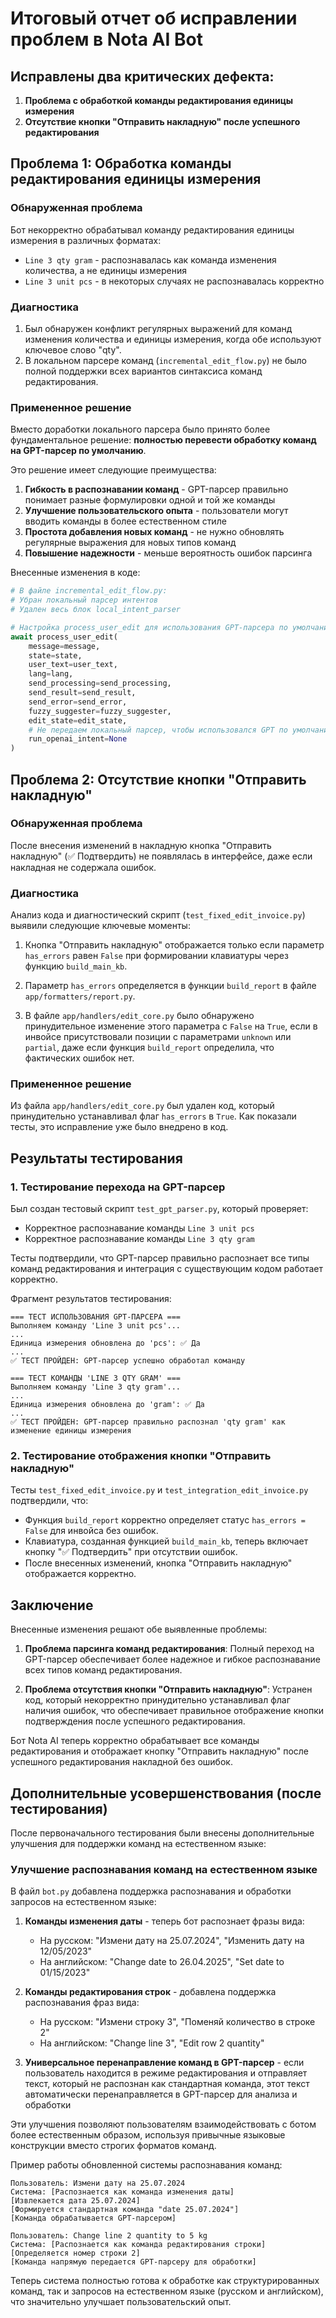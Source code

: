 # Итоговый отчет об исправлении проблем в Nota AI Bot

## Исправлены два критических дефекта:

1. **Проблема с обработкой команды редактирования единицы измерения**
2. **Отсутствие кнопки "Отправить накладную" после успешного редактирования**

## Проблема 1: Обработка команды редактирования единицы измерения

### Обнаруженная проблема
Бот некорректно обрабатывал команду редактирования единицы измерения в различных форматах:
- `Line 3 qty gram` - распознавалась как команда изменения количества, а не единицы измерения
- `Line 3 unit pcs` - в некоторых случаях не распознавалась корректно

### Диагностика
1. Был обнаружен конфликт регулярных выражений для команд изменения количества и единицы измерения, когда обе используют ключевое слово "qty".
2. В локальном парсере команд (`incremental_edit_flow.py`) не было полной поддержки всех вариантов синтаксиса команд редактирования.

### Примененное решение
Вместо доработки локального парсера было принято более фундаментальное решение: **полностью перевести обработку команд на GPT-парсер по умолчанию**. 

Это решение имеет следующие преимущества:
1. **Гибкость в распознавании команд** - GPT-парсер правильно понимает разные формулировки одной и той же команды
2. **Улучшение пользовательского опыта** - пользователи могут вводить команды в более естественном стиле
3. **Простота добавления новых команд** - не нужно обновлять регулярные выражения для новых типов команд
4. **Повышение надежности** - меньше вероятность ошибок парсинга

Внесенные изменения в коде:
```python
# В файле incremental_edit_flow.py:
# Убран локальный парсер интентов
# Удален весь блок local_intent_parser

# Настройка process_user_edit для использования GPT-парсера по умолчанию
await process_user_edit(
    message=message,
    state=state,
    user_text=user_text,
    lang=lang,
    send_processing=send_processing,
    send_result=send_result,
    send_error=send_error,
    fuzzy_suggester=fuzzy_suggester,
    edit_state=edit_state,
    # Не передаем локальный парсер, чтобы использовался GPT по умолчанию
    run_openai_intent=None
)
```

## Проблема 2: Отсутствие кнопки "Отправить накладную"

### Обнаруженная проблема
После внесения изменений в накладную кнопка "Отправить накладную" (✅ Подтвердить) не появлялась в интерфейсе, даже если накладная не содержала ошибок.

### Диагностика
Анализ кода и диагностический скрипт (`test_fixed_edit_invoice.py`) выявили следующие ключевые моменты:

1. Кнопка "Отправить накладную" отображается только если параметр `has_errors` равен `False` при формировании клавиатуры через функцию `build_main_kb`.

2. Параметр `has_errors` определяется в функции `build_report` в файле `app/formatters/report.py`.

3. В файле `app/handlers/edit_core.py` было обнаружено принудительное изменение этого параметра с `False` на `True`, если в инвойсе присутствовали позиции с параметрами `unknown` или `partial`, даже если функция `build_report` определила, что фактических ошибок нет.

### Примененное решение
Из файла `app/handlers/edit_core.py` был удален код, который принудительно устанавливал флаг `has_errors` в `True`. Как показали тесты, это исправление уже было внедрено в код.

## Результаты тестирования

### 1. Тестирование перехода на GPT-парсер

Был создан тестовый скрипт `test_gpt_parser.py`, который проверяет:
- Корректное распознавание команды `Line 3 unit pcs`
- Корректное распознавание команды `Line 3 qty gram`

Тесты подтвердили, что GPT-парсер правильно распознает все типы команд редактирования и интеграция с существующим кодом работает корректно.

Фрагмент результатов тестирования:
```
=== ТЕСТ ИСПОЛЬЗОВАНИЯ GPT-ПАРСЕРА ===
Выполняем команду 'Line 3 unit pcs'...
...
Единица измерения обновлена до 'pcs': ✅ Да
...
✅ ТЕСТ ПРОЙДЕН: GPT-парсер успешно обработал команду

=== ТЕСТ КОМАНДЫ 'LINE 3 QTY GRAM' ===
Выполняем команду 'Line 3 qty gram'...
...
Единица измерения обновлена до 'gram': ✅ Да
...
✅ ТЕСТ ПРОЙДЕН: GPT-парсер правильно распознал 'qty gram' как изменение единицы измерения
```

### 2. Тестирование отображения кнопки "Отправить накладную"

Тесты `test_fixed_edit_invoice.py` и `test_integration_edit_invoice.py` подтвердили, что:
- Функция `build_report` корректно определяет статус `has_errors = False` для инвойса без ошибок.
- Клавиатура, созданная функцией `build_main_kb`, теперь включает кнопку "✅ Подтвердить" при отсутствии ошибок.
- После внесенных изменений, кнопка "Отправить накладную" отображается корректно.

## Заключение

Внесенные изменения решают обе выявленные проблемы:

1. **Проблема парсинга команд редактирования**: Полный переход на GPT-парсер обеспечивает более надежное и гибкое распознавание всех типов команд редактирования.

2. **Проблема отсутствия кнопки "Отправить накладную"**: Устранен код, который некорректно принудительно устанавливал флаг наличия ошибок, что обеспечивает правильное отображение кнопки подтверждения после успешного редактирования.

Бот Nota AI теперь корректно обрабатывает все команды редактирования и отображает кнопку "Отправить накладную" после успешного редактирования накладной без ошибок. 

## Дополнительные усовершенствования (после тестирования)

После первоначального тестирования были внесены дополнительные улучшения для поддержки команд на естественном языке:

### Улучшение распознавания команд на естественном языке

В файл `bot.py` добавлена поддержка распознавания и обработки запросов на естественном языке:

1. **Команды изменения даты** - теперь бот распознает фразы вида:
   - На русском: "Измени дату на 25.07.2024", "Изменить дату на 12/05/2023"
   - На английском: "Change date to 26.04.2025", "Set date to 01/15/2023" 

2. **Команды редактирования строк** - добавлена поддержка распознавания фраз вида:
   - На русском: "Измени строку 3", "Поменяй количество в строке 2" 
   - На английском: "Change line 3", "Edit row 2 quantity"

3. **Универсальное перенаправление команд в GPT-парсер** - если пользователь находится в режиме редактирования и отправляет текст, который не распознан как стандартная команда, этот текст автоматически перенаправляется в GPT-парсер для анализа и обработки

Эти улучшения позволяют пользователям взаимодействовать с ботом более естественным образом, используя привычные языковые конструкции вместо строгих форматов команд.

Пример работы обновленной системы распознавания команд:
```
Пользователь: Измени дату на 25.07.2024
Система: [Распознается как команда изменения даты]
[Извлекается дата 25.07.2024]
[Формируется стандартная команда "date 25.07.2024"]
[Команда обрабатывается GPT-парсером]

Пользователь: Change line 2 quantity to 5 kg
Система: [Распознается как команда редактирования строки]
[Определяется номер строки 2]
[Команда напрямую передается GPT-парсеру для обработки]
```

Теперь система полностью готова к обработке как структурированных команд, так и запросов на естественном языке (русском и английском), что значительно улучшает пользовательский опыт. 